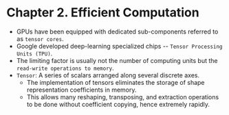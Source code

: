 # Chapter 2. Efficient Computation

- GPUs have been equipped with dedicated sub-components referred to as `tensor cores`.
- Google developed deep-learning specialized chips -- `Tensor Processing Units (TPU)`.
- The limiting factor is usually not the number of computing units but the `read-write operations to memory`.
- `Tensor`: A series of scalars arranged along several discrete axes.
    - The implementation of tensors eliminates the storage of shape representation coefficients in memory.
    - This allows many reshaping, transposing, and extraction operations to be done without coefficient copying, hence extremely rapidly.